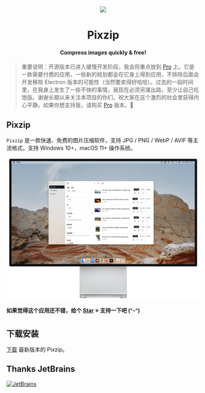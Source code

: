 <div align="center">
  <img src="https://github.com/richhost/pixzip/blob/main/resources/icons/linux/icon.png?raw=true" height="256">
  <h1 align="center">Pixzip</h1>
  <h4 align="center">Compress images quickly & free!</h4>
</div>

> 重要说明：开源版本已进入缓慢开发阶段，我会将重点放到 [Pro](https://pixzip.cutepuppy.tech/) 上。它是一款需要付费的应用，一些新的规划都会在它身上得到应用，不排除后面会开发移除 Electron 版本的可能性（当然要卖得好哈哈）。过去的一段时间里，在我身上发生了一些不快的事情，我现在必须另谋出路，至少让自己吃饱饭。谢谢长期以来关注本项目的你们，祝大家在这个激烈的社会里获得内心平静。如果你想支持我，请购买 [Pro](https://pixzip.cutepuppy.tech/) 版本。🙏

## Pixzip

`Pixzip` 是一款快速、免费的图片压缩软件，支持 JPG / PNG / WebP / AVIF 等主流格式，支持 Windows 10+，macOS 11+ 操作系统。

![Log](https://raw.githubusercontent.com/richhost/xiangsu.fun/main/static/1.webp)

**如果觉得这个应用还不错，给个 [Star](https://github.com/richhost/pixzip) ⭐️ 支持一下吧 (^-^)**

## 下载安装

[下载](https://github.com/richhost/pixzip/releases) 最新版本的 Pixzip。

## Thanks JetBrains

[![JetBrains](https://raw.githubusercontent.com/richhost/pixzip/main/static/JetBrains.svg)](https://www.jetbrains.com/?from=pixzip)
